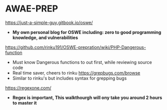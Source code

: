 # AWAE-PREP

https://just-a-simple-guy.gitbook.io/oswe/ 
  - **My own personal blog for OSWE including: zero to good programming knowledge, and vulnerabilities**

https://github.com/rinku191/OSWE-prepration/wiki/PHP-Dangerous-function
  - Must know Dangerous functions to <grep> out first, while reviewing source code
  - Real time saver, cheers to rinku
https://grepbugs.com/browse
  - Similar to rinku's but includes syntax for grepping bugs

https://regexone.com/ 
  - **Regex is important, This walkthourgh will ony take you around 2 hours to master it**

